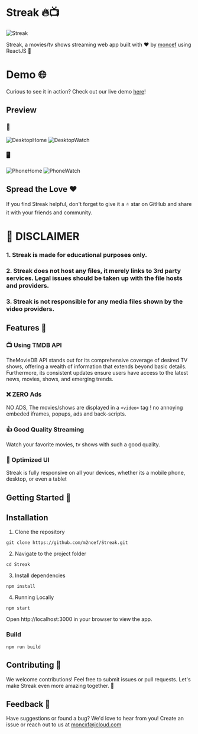 # Streak 🔥📺
![Streak](https://socialify.git.ci/m2ncef/Streak/image?description=1&font=Inter&language=1&name=1&owner=1&theme=Dark)

Streak, a movies/tv shows streaming web app built with ❤️ by [moncef](https://github.com/m2ncef) using ReactJS 🚀

# Demo 🌐

Curious to see it in action? Check out our live demo [here](https://streaak.netlify.app)!

## Preview
### 📱
![DesktopHome](https://i.imgur.com/1yAIaGp.png)
![DesktopWatch](https://i.imgur.com/cYf3gzs.png)
### 🖥
![PhoneHome](https://i.imgur.com/Upoy5kS.png)
![PhoneWatch](https://i.imgur.com/ly5pY7I.png)

## Spread the Love ❤️
If you find Streak helpful, don't forget to give it a ⭐️ star on GitHub and share it with your friends and community.

# 🚨 DISCLAIMER

### 1. Streak is made for educational purposes only.
### 2. Streak does not host any files, it merely links to 3rd party services. Legal issues should be taken up with the file hosts and providers. 
### 3. Streak is not responsible for any media files shown by the video providers.

## Features 🌈

### 📺 Using TMDB API
   TheMovieDB API stands out for its comprehensive coverage of desired TV shows, offering a wealth of information that extends beyond basic details. Furthermore, its consistent updates ensure users have access to the latest news, movies, shows, and emerging trends.
### ❌ ZERO Ads
   NO ADS, The movies/shows are displayed in a `<video>` tag ! no annoying embeded iframes, popups, ads and back-scripts.
### 👍 Good Quality Streaming
   Watch your favorite movies, tv shows with such a good quality.
### 📐 Optimized UI
   Streak is fully responsive on all your devices, whether its a mobile phone, desktop, or even a tablet

## Getting Started 🚀

## Installation
1. Clone the repository

```
git clone https://github.com/m2ncef/Streak.git
```

2. Navigate to the project folder

```
cd Streak
```

3. Install dependencies
   
```
npm install
```

4. Running Locally
   
```
npm start
```
   
Open http://localhost:3000 in your browser to view the app.

### Build
```
npm run build
```

## Contributing 🤝
We welcome contributions! Feel free to submit issues or pull requests. Let's make Streak even more amazing together. 🌟

## Feedback 💌
Have suggestions or found a bug? We'd love to hear from you! Create an issue or reach out to us at moncxf@icloud.com
